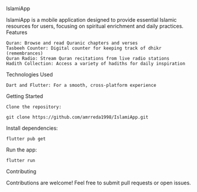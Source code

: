 IslamiApp

IslamiApp is a mobile application designed to provide essential Islamic resources for users, focusing on spiritual enrichment and daily practices.
Features

    Quran: Browse and read Quranic chapters and verses
    Tasbeeh Counter: Digital counter for keeping track of dhikr (remembrances)
    Quran Radio: Stream Quran recitations from live radio stations
    Hadith Collection: Access a variety of hadiths for daily inspiration

Technologies Used

    Dart and Flutter: For a smooth, cross-platform experience

Getting Started

    Clone the repository:

    git clone https://github.com/amrreda1998/IslamiApp.git

Install dependencies:

    flutter pub get

Run the app:

    flutter run

Contributing

Contributions are welcome! Feel free to submit pull requests or open issues.
